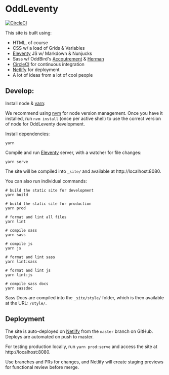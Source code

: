 # OddLeventy

[![CircleCI](https://circleci.com/gh/oddbird/oddleventy.svg?style=svg)](https://circleci.com/gh/oddbird/oddleventy)

This site is built using:

- HTML, of course
- CSS w/ a load of Grids & Variables
- [Eleventy](http://www.11ty.io) JS w/ Markdown & Nunjucks
- Sass w/ OddBird's [Accoutrement](https://www.oddbird.net/accoutrement/) &
  [Herman](https://www.oddbird.net/herman/)
- [CircleCI](https://circleci.com/) for continuous integration
- [Netlify](https://www.netlify.com/) for deployment
- A lot of ideas from a lot of cool people

## Develop:

Install node & [yarn](https://yarnpkg.com/en/docs/install#mac-stable):

We recommend using [nvm](https://github.com/nvm-sh/nvm) for node version
management. Once you have it installed, run `nvm install` (once per active
shell) to use the correct version of node for OddLeventy development.

Install dependencies:

```
yarn
```

Compile and run [Eleventy](http://www.11ty.io) server, with a watcher for file
changes:

```
yarn serve
```

The site will be compiled into `_site/` and available at http://localhost:8080.

You can also run individual commands:

```
# build the static site for development
yarn build

# build the static site for production
yarn prod

# format and lint all files
yarn lint

# compile sass
yarn sass

# compile js
yarn js

# format and lint sass
yarn lint:sass

# format and lint js
yarn lint:js

# compile sass docs
yarn sassdoc
```

Sass Docs are compiled into the `_site/style/` folder, which is then available
at the URL: `/style/`.

## Deployment

The site is auto-deployed on [Netlify](https://www.netlify.com/) from the
`master` branch on GitHub. Deploys are automated on push to master.

For testing production locally, run `yarn prod:serve` and access the site at
http://localhost:8080.

Use branches and PRs for changes, and Netlify will create staging previews for
functional review before merge.
